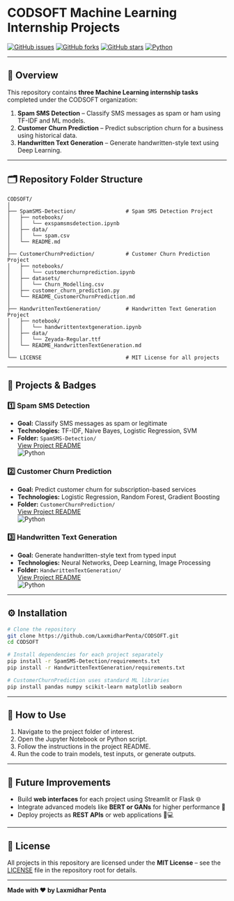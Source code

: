 # CODSOFT Machine Learning Internship Projects

[![GitHub issues](https://img.shields.io/github/issues/LaxmidharPenta/CODSOFT)](https://github.com/LaxmidharPenta/CODSOFT/issues)
[![GitHub forks](https://img.shields.io/github/forks/LaxmidharPenta/CODSOFT)](https://github.com/LaxmidharPenta/CODSOFT/network)
[![GitHub stars](https://img.shields.io/github/stars/LaxmidharPenta/CODSOFT)](https://github.com/LaxmidharPenta/CODSOFT/stargazers)
[![Python](https://img.shields.io/badge/Python-3.12-blue.svg)](https://www.python.org/)

---

## 📌 Overview

This repository contains **three Machine Learning internship tasks** completed under the CODSOFT organization:

1. **Spam SMS Detection** – Classify SMS messages as spam or ham using TF-IDF and ML models.
2. **Customer Churn Prediction** – Predict subscription churn for a business using historical data.
3. **Handwritten Text Generation** – Generate handwritten-style text using Deep Learning.

---


## 🗂️ Repository Folder Structure

```
CODSOFT/
│
├── SpamSMS-Detection/                # Spam SMS Detection Project
│   ├── notebooks/
│   │   └── exspamsmsdetection.ipynb
│   ├── data/
│   │   └── spam.csv
│   └── README.md
│
├── CustomerChurnPrediction/          # Customer Churn Prediction Project
│   ├── notebooks/
│   │   └── customerchurnprediction.ipynb
│   ├── datasets/
│   │   └── Churn_Modelling.csv
│   ├── customer_churn_prediction.py
│   └── README_CustomerChurnPrediction.md
│
├── HandwrittenTextGeneration/        # Handwritten Text Generation Project
│   ├── notebook/
│   │   └── handwrittentextgeneration.ipynb
│   ├── data/
│   │   └── Zeyada-Regular.ttf
│   └── README_HandwrittenTextGeneration.md
│
└── LICENSE                           # MIT License for all projects
```

---

## 📂 Projects & Badges

### 1️⃣ Spam SMS Detection
- **Goal:** Classify SMS messages as spam or legitimate  
- **Technologies:** TF-IDF, Naive Bayes, Logistic Regression, SVM  
- **Folder:** `SpamSMS-Detection/`  
[View Project README](SpamSMSDetection/README.md)  
![Python](https://img.shields.io/badge/Python-3.12-blue)

### 2️⃣ Customer Churn Prediction
- **Goal:** Predict customer churn for subscription-based services  
- **Technologies:** Logistic Regression, Random Forest, Gradient Boosting  
- **Folder:** `CustomerChurnPrediction/`  
[View Project README](CustomerChurnPrediction/README_CustomerChurnPrediction.md)  
![Python](https://img.shields.io/badge/Python-3.12-blue)

### 3️⃣ Handwritten Text Generation
- **Goal:** Generate handwritten-style text from typed input  
- **Technologies:** Neural Networks, Deep Learning, Image Processing  
- **Folder:** `HandwrittenTextGeneration/`  
[View Project README](HandwrittenTextGeneration/readme_HandwrittenTextGeneration.md)  
![Python](https://img.shields.io/badge/Python-3.12-blue)

---

## ⚙️ Installation

```bash
# Clone the repository
git clone https://github.com/LaxmidharPenta/CODSOFT.git
cd CODSOFT

# Install dependencies for each project separately
pip install -r SpamSMS-Detection/requirements.txt
pip install -r HandwrittenTextGeneration/requirements.txt

# CustomerChurnPrediction uses standard ML libraries
pip install pandas numpy scikit-learn matplotlib seaborn
```

---

## 🚀 How to Use

1. Navigate to the project folder of interest.
2. Open the Jupyter Notebook or Python script.
3. Follow the instructions in the project README.
4. Run the code to train models, test inputs, or generate outputs.

---

## 🔮 Future Improvements

- Build **web interfaces** for each project using Streamlit or Flask 🌐  
- Integrate advanced models like **BERT or GANs** for higher performance 🧠  
- Deploy projects as **REST APIs** or web applications 📱💻  

---

## 📝 License

All projects in this repository are licensed under the **MIT License** – see the [LICENSE](LICENSE) file in the repository root for details.

---

**Made with ❤️ by Laxmidhar Penta**
